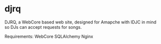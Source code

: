 # djrq
DJRQ, a WebCore based web site, designed for Amapche with IDJC in mind so DJs can accept requests for songs.

Requirements:
WebCore
SQLAlchemy
Nginx
